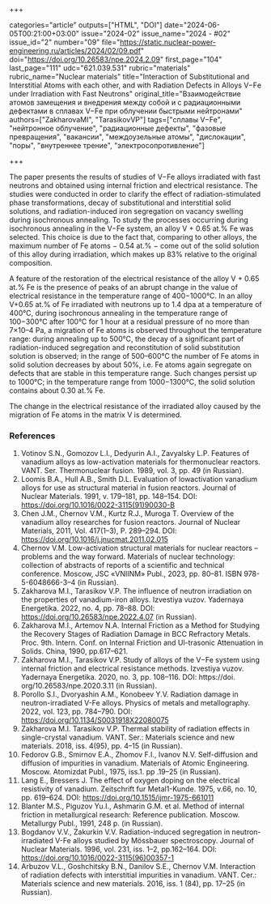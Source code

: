 +++

categories="article"
outputs=["HTML", "DOI"]
date="2024-06-05T00:21:00+03:00"
issue="2024-02"
issue_name="2024 - #02"
issue_id="2"
number="09"
file="https://static.nuclear-power-engineering.ru/articles/2024/02/09.pdf"
doi="https://doi.org/10.26583/npe.2024.2.09"
first_page="104"
last_page="111"
udc="621.039.531"
rubric="materials"
rubric_name="Nuclear materials"
title="Interaction of Substitutional and Interstitial Atoms with each other, and with Radiation  Defects in Alloys V−Fе under Irradiation with Fast Neutrons"
original_title="Взаимодействие атомов замещения и внедрения между собой и с радиационными дефектами в сплавах V−Fе при облучении быстрыми нейтронами"
authors=["ZakharovaMI", "TarasikovVP"]
tags=["сплавы V−Fe", "нейтронное облучение", "радиационные дефекты", "фазовые превращения", "вакансии", "междоузельные атомы", "дислокации", "поры", "внутреннее трение", "электросопротивление"]

+++

The paper presents the results of studies of V−Fe alloys irradiated with fast neutrons and obtained using internal friction and electrical resistance.
The studies were conducted in order to clarify the effect of radiation-stimulated phase transformations, decay of substitutional and interstitial solid solutions, and radiation-induced iron segregation on vacancy swelling during isochronous annealing.
To study the processes occurring during isochronous annealing in the V−Fe system, an alloy V + 0.65 at.% Fe was selected.
This choice is due to the fact that, comparing to other alloys, the maximum number of Fe atoms − 0.54 at.% − come out of the solid solution of this alloy during irradiation, which makes up 83% relative to the original composition.

A feature of the restoration of the electrical resistance of the alloy V + 0.65 at.% Fe is the presence of peaks of an abrupt change in the value of electrical resistance in the temperature range of 400−1000°C.
In an alloy V+0.65 at.% of Fe irradiated with neutrons up to 1.4 dpa at a temperature of 400°C, during isochronous annealing in the temperature range of 100−300°C after 100°C for 1 hour at a residual pressure of no more than 7×10–4 Pa, a migration of Fe atoms is observed throughout the temperature range: during annealing up to 500°C, the decay of a significant part of radiation-induced segregation and reconstitution of solid substitution solution is observed; in the range of 500–600°C the number of Fe atoms in solid solution decreases by about 50%, i.e. Fe atoms again segregate on defects that are stable in this temperature range.
Such changes persist up to 1000°C; in the temperature range from 1000−1300°C, the solid solution contains about 0.30 at.% Fe.

The change in the electrical resistance of the irradiated alloy caused by the migration of Fe atoms in the matrix V is determined.


### References


1. Votinov S.N., Gomozov L.I., Dedyurin A.I., Zavyalsky L.P. Features of vanadium alloys as low-activation materials for thermonuclear reactors. VANT. Ser. Thermonuclear fusion. 1989, vol. 3, pp. 49 (in Russian).
2. Loomis B.A., Hull A.B., Smith D.L. Evaluation of lowactivation vanadium alloys for use as structural material in fusion reactors. Journal of Nuclear Materials. 1991, v. 179–181, pp. 148–154.
DOI: https://doi.org/10.1016/0022-3115(91)90030-B
3. Chen J.M., Chernov V.M., Kurtz R.J., Muroga T. Overview of the vanadium alloy researches for fusion reactors. Journal of Nuclear Materials, 2011, Vol. 417(1–3), P. 289–294.
DOI: https://doi.org/10.1016/j.jnucmat.2011.02.015
4. Chernov V.M. Low-activation structural materials for nuclear reactors – problems and the way forward. Materials of nuclear technology: collection of abstracts of reports of a scientific and technical conference. Moscow, JSC «VNIINM» Publ., 2023, pp. 80–81. ISBN 978-5-6048666-3–4 (in Russian).
5. Zakharova M.I., Tarasikov V.P. The influence of neutron irradiation on the properties of vanadium-iron alloys. Izvestiya vuzov. Yadernaya Energetika. 2022, no. 4, pp. 78–88.
DOI: https://doi.org/10.26583/npe.2022.4.07 (in Russian).
6. Zakharova M.I., Artemov N.A. Internal Friction as a Method for Studying the Recovery Stages of Radiation Damage in BCC Refractory Metals. Proc. 9th. Intern. Conf. on Internal Friction and Ul-trasonic Attenuation in Solids. China, 1990, pp.617–621.
7. Zakharova M.I., Tarasikov V.P. Study of alloys of the V−Fe system using internal friction and electrical resistance methods. Izvestiya vuzov. Yadernaya Energetika. 2020, no. 3, pp. 108–116. DOI: https://doi. org/10.26583/npe.2020.3.11 (in Russian).
8. Porollo S.I., Dvoryashin A.M., Konobeev Y.V. Radiation damage in neutron-irradiated V-Fe alloys. Physics of metals and metallography. 2022, vol. 123, pp. 784–790.
DOI: https://doi.org/10.1134/S0031918X22080075
9. Zakharova M.I. Tarasikov V.P. Thermal stability of radiation effects in single-crystal vanadium. VANT. Ser.: Materials science and new materials. 2018, iss. 4(95), pp. 4–15 (in Russian).
10. Fedorov G.B., Smirnov E.A., Zhomov F.I., Ivanov N.V. Self-diffusion and diffusion of impurities in vanadium. Materials of Atomic Engineering. Moscow. Atomizdat Publ., 1975, iss.1. pp .19–25 (in Russian).
11. Lang E., Bressers J. The effect of oxygen doping on the electrical resistivity of vanadium. Zeitschrift fur Metal1-Kunde. 1975, v.66, no. 10, pp. 619–624. DOI: https://doi.org/10.1515/ijmr-1975-661011
12. Blanter M.S., Piguzov Yu.I., Ashmarin G.M. et al. Method of internal friction in metallurgical research: Reference publication. Moscow. Metallurgy Publ., 1991, 248 p. (in Russian).
13. Bogdanov V.V., Zakurkin V.V. Radiation-induced segregation in neutron-irradiated V-Fe alloys studied by Mössbauer spectroscopy. Journal of Nuclear Materials. 1996, vol. 231, iss. 1–2, pp.162–164. DOI: https://doi.org/10.1016/0022-3115(96)00357-1
14. Arbuzov V.L., Goshchitsky B.N., Danilov S.E., Chernov V.M. Interaction of radiation defects with interstitial impurities in vanadium. VANT. Cer.: Materials science and new materials. 2016, iss. 1 (84), pp. 17–25 (in Russian).
